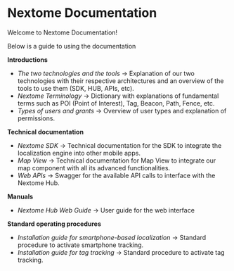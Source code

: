 # Nextome Documentation

Welcome to Nextome Documentation! 

Below is a guide to using the documentation

**Introductions**

- *The two technologies and the tools* -> Explanation of our two technologies with their respective architectures and an overview of the tools to use them (SDK, HUB, APIs, etc).
- *Nextome Terminology* -> Dictionary with explanations of fundamental terms such as POI (Point of Interest), Tag, Beacon, Path, Fence, etc.
- *Types of users and grants* -> Overview of user types and explanation of permissions.

**Technical documentation**

- *Nextome SDK* -> Technical documentation for the SDK to integrate the localization engine into other mobile apps.
- *Map View* -> Technical documentation for Map View to integrate our map component with all its advanced functionalities.
- *Web APIs* -> Swagger for the available API calls to interface with the Nextome Hub.

**Manuals**

- *Nextome Hub Web Guide* -> User guide for the web interface 

**Standard operating procedures**

- *Installation guide for smartphone-based localization* -> Standard procedure to activate smartphone tracking.
- *Installation guide for tag tracking* -> Standard procedure to activate tag tracking.
